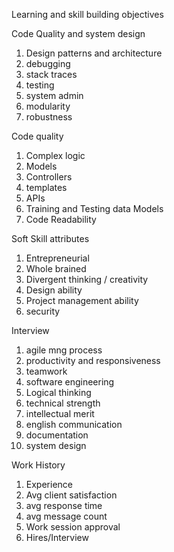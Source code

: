 Learning and skill building objectives 

Code Quality and system design
1. Design patterns and architecture
2. debugging
3. stack traces
4. testing
5. system admin
6. modularity
7. robustness

Code quality
1. Complex logic
2. Models
3. Controllers
4. templates
5. APIs
6. Training and Testing data Models
7. Code Readability

Soft Skill attributes
1. Entrepreneurial
2. Whole brained
3. Divergent thinking / creativity
4. Design ability
5. Project management ability
6. security

Interview
1. agile mng process
2. productivity and responsiveness
3. teamwork
4. software engineering
5. Logical thinking
6. technical strength
7. intellectual merit
8. english communication
9. documentation
10. system design

Work History
1. Experience
2. Avg client satisfaction
3. avg response time
4. avg message count
5. Work session approval
6. Hires/Interview
